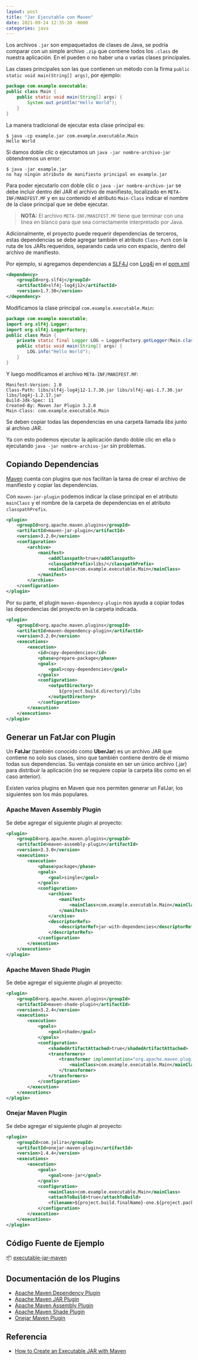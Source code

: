 ```yaml
---
layout: post
title: "Jar Ejecutable con Maven"
date: 2021-09-24 12:35:20 -0600
categories: java
---
```


Los archivos `.jar` son empaquetados de clases de Java, se podría comparar con un simple archivo `.zip` que contiene todos los `.class` de nuestra aplicación. En el pueden o no haber una o varias clases principales.

Las clases principales son las que contienen un método con la firma `public static void main(String[] args)`, por ejemplo:

```java
package com.example.executable;
public class Main {
    public static void main(String[] args) {
        System.out.println("Hello World");
    }
}
```

La manera tradicional de ejecutar esta clase principal es:

```shell
$ java -cp example.jar com.example.executable.Main
Hello World
```

Si damos doble clic o ejecutamos un `java -jar nombre-archivo-jar` obtendremos un error:

```shell
$ java -jar example.jar
no hay ningún atributo de manifiesto principal en example.jar
```

Para poder ejecutarlo con doble clic o `java -jar nombre-archivo-jar` se debe incluir dentro del JAR el archivo de manifiesto, localizado en `META-INF/MANIFEST.MF` y en su contenido el atributo `Main-Class` indicar el nombre de la clase principal que se debe ejecutar.

> **NOTA:** El archivo `META-INF/MANIFEST.MF` tiene que terminar con una línea en blanco para que sea correctamente interpretado por Java.

Adicionalmente, el proyecto puede requerir dependencias de terceros, estas dependencias se debe agregar también el atributo `Class-Path` con la ruta de los JARs requeridos, separando cada uno con espacio, dentro del archivo de manifiesto.

Por ejemplo, si agregamos dependencias a [SLF4J](http://www.slf4j.org/) con [Log4j](http://logging.apache.org/log4j/1.2/) en el [pom.xml](https://github.com/barrantesgerman/executable-jar-maven/blob/main/pom.xml)

```xml
<dependency>
    <groupId>org.slf4j</groupId>
    <artifactId>slf4j-log4j12</artifactId>
    <version>1.7.30</version>
</dependency>
```

Modificamos la clase principal `com.example.executable.Main`:

```java
package com.example.executable;
import org.slf4j.Logger;
import org.slf4j.LoggerFactory;
public class Main {
    private static final Logger LOG = LoggerFactory.getLogger(Main.class);
    public static void main(String[] args) {
        LOG.info("Hello World");
    }
}
```

Y luego modificamos el archivo `META-INF/MANIFEST.MF`:

```properties
Manifest-Version: 1.0
Class-Path: libs/slf4j-log4j12-1.7.30.jar libs/slf4j-api-1.7.30.jar libs/log4j-1.2.17.jar
Build-Jdk-Spec: 11
Created-By: Maven Jar Plugin 3.2.0
Main-Class: com.example.executable.Main

```

Se deben copiar todas las dependencias en una carpeta llamada *libs* junto al archivo JAR.

Ya con esto podemos ejecutar la aplicación dando doble clic en ella o ejecutando  `java -jar nombre-archivo-jar` sin problemas.

## Copiando Dependencias

[Maven](https://maven.apache.org/) cuenta con plugins que nos facilitan la tarea de crear el archivo de manifiesto y copiar las dependencias.

Con `maven-jar-plugin` podemos indicar la clase principal en el atributo `mainClass` y el nombre de la carpeta de dependencias en el atributo `classpathPrefix`.

```xml
<plugin>
    <groupId>org.apache.maven.plugins</groupId>
    <artifactId>maven-jar-plugin</artifactId>
    <version>3.2.0</version>
    <configuration>
        <archive>
            <manifest>
                <addClasspath>true</addClasspath>
                <classpathPrefix>libs/</classpathPrefix>
                <mainClass>com.example.executable.Main</mainClass>
            </manifest>
        </archive>
    </configuration>
</plugin>
```

Por su parte, el plugin `maven-dependency-plugin` nos ayuda a copiar todas las dependencias del proyecto en la carpeta indicada.

```xml
<plugin>
    <groupId>org.apache.maven.plugins</groupId>
    <artifactId>maven-dependency-plugin</artifactId>
    <version>3.2.0</version>
    <executions>
        <execution>
            <id>copy-dependencies</id>
            <phase>prepare-package</phase>
            <goals>
                <goal>copy-dependencies</goal>
            </goals>
            <configuration>
                <outputDirectory>
                    ${project.build.directory}/libs
                </outputDirectory>
            </configuration>
        </execution>
    </executions>
</plugin>
```


## Generar un FatJar con Plugin

Un **FatJar** (también conocido como **UberJar**) es un archivo JAR que contiene no solo sus clases, sino que también contiene dentro de él mismo todas sus dependencias. Su ventaja consiste en ser un único archivo (.jar) para distribuir la aplicación (no se requiere copiar la carpeta *libs* como en el caso anterior).

Existen varios plugins en Maven que nos permiten generar un FatJar, los siguientes son los más populares.

### Apache Maven Assembly Plugin

Se debe agregar el siguiente plugin al proyecto:

```xml
<plugin>
    <groupId>org.apache.maven.plugins</groupId>
    <artifactId>maven-assembly-plugin</artifactId>
    <version>3.3.0</version>
    <executions>
        <execution>
            <phase>package</phase>
            <goals>
                <goal>single</goal>
            </goals>
            <configuration>
                <archive>
                    <manifest>
                        <mainClass>com.example.executable.Main</mainClass>
                    </manifest>
                </archive>
                <descriptorRefs>
                    <descriptorRef>jar-with-dependencies</descriptorRef>
                </descriptorRefs>
            </configuration>
        </execution>
    </executions>
</plugin>
```

### Apache Maven Shade Plugin

Se debe agregar el siguiente plugin al proyecto:

```xml
<plugin>
    <groupId>org.apache.maven.plugins</groupId>
    <artifactId>maven-shade-plugin</artifactId>
    <version>3.2.4</version>
    <executions>
        <execution>
            <goals>
                <goal>shade</goal>
            </goals>
            <configuration>
                <shadedArtifactAttached>true</shadedArtifactAttached>
                <transformers>
                    <transformer implementation="org.apache.maven.plugins.shade.resource.ManifestResourceTransformer">
                        <mainClass>com.example.executable.Main</mainClass>
                    </transformer>
                </transformers>
            </configuration>
        </execution>
    </executions>
</plugin>
```

### Onejar Maven Plugin

Se debe agregar el siguiente plugin al proyecto:

```xml
<plugin>
    <groupId>com.jolira</groupId>
    <artifactId>onejar-maven-plugin</artifactId>
    <version>1.4.4</version>
    <executions>
        <execution>
            <goals>
                <goal>one-jar</goal>
            </goals>
            <configuration>
                <mainClass>com.example.executable.Main</mainClass>
                <attachToBuild>true</attachToBuild>
                <filename>${project.build.finalName}-one.${project.packaging}</filename>
            </configuration>
        </execution>
    </executions>
</plugin>
```

## Código Fuente de Ejemplo

📦 [executable-jar-maven](https://github.com/barrantesgerman/executable-jar-maven)

## Documentación de los Plugins

* [Apache Maven Dependency Plugin](https://maven.apache.org/plugins/maven-dependency-plugin/)
* [Apache Maven JAR Plugin](https://maven.apache.org/plugins/maven-jar-plugin/)
* [Apache Maven Assembly Plugin](https://maven.apache.org/plugins/maven-assembly-plugin/)
* [Apache Maven Shade Plugin](https://maven.apache.org/plugins/maven-shade-plugin/)
* [Onejar Maven Plugin](https://github.com/jolira/onejar-maven-plugin)

## Referencia

* [How to Create an Executable JAR with Maven](https://www.baeldung.com/executable-jar-with-maven)
